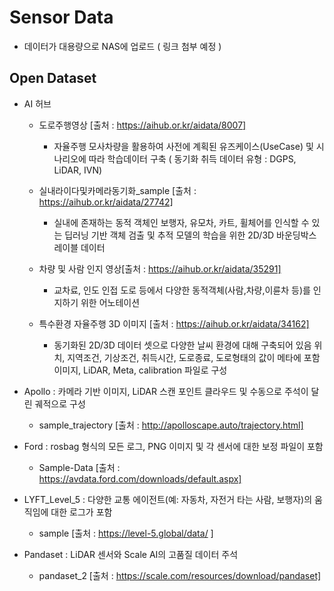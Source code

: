 # Sensor Data

- 데이터가 대용량으로 NAS에 업로드 ( 링크 첨부 예정 )



## Open Dataset

- AI 허브

  - 도로주행영상 [출처 : https://aihub.or.kr/aidata/8007]
    - 자율주행 모사차량을 활용하여 사전에 계획된 유즈케이스(UseCase) 및 시나리오에 따라 학습데이터 구축 ( 동기화 취득 데이터 유형 : DGPS, LiDAR, IVN)

  - 실내라이다및카메라동기화_sample [출처 : https://aihub.or.kr/aidata/27742]
    - 실내에 존재하는 동적 객체인 보행자, 유모차, 카트, 휠체어를 인식할 수 있는 딥러닝 기반 객체 검출 및 추적 모델의 학습을 위한 2D/3D 바운딩박스 레이블 데이터

  - 차량 및 사람 인지 영상[출처 : https://aihub.or.kr/aidata/35291]
    - 교차료, 인도 인접 도로 등에서 다양한 동적객체(사람,차량,이륜차 등)를 인지하기 위한 어노테이션

  - 특수환경 자율주행 3D 이미지 [출처 : https://aihub.or.kr/aidata/34162]
    - 동기화된 2D/3D 데이터 셋으로 다양한 날씨 환경에 대해 구축되어 있음 위치, 지역조건, 기상조건, 취득시간, 도로종료, 도로형태의 값이 메타에 포함이미지, LiDAR, Meta, calibration 파일로 구성

- Apollo : 카메라 기반 이미지, LiDAR 스캔 포인트 클라우드 및 수동으로 주석이 달린 궤적으로 구성

  - sample_trajectory [출처 : http://apolloscape.auto/trajectory.html]

  

- Ford : rosbag 형식의 모든 로그, PNG 이미지 및 각 센서에 대한 보정 파일이 포함

  - Sample-Data [출처 : https://avdata.ford.com/downloads/default.aspx]

  

- LYFT_Level_5 : 다양한 교통 에이전트(예: 자동차, 자전거 타는 사람, 보행자)의 움직임에 대한 로그가 포함

  - sample [출처 : https://level-5.global/data/ ]

  

- Pandaset : LiDAR 센서와 Scale AI의 고품질 데이터 주석

  - pandaset_2 [출처 : https://scale.com/resources/download/pandaset]